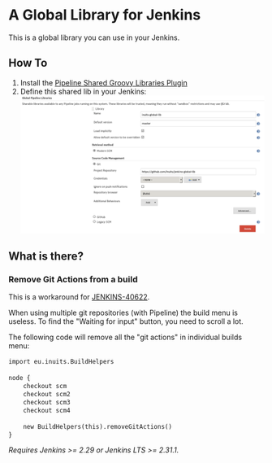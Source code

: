 # A Global Library for Jenkins

This is a global library you can use in your Jenkins.

## How To

1. Install the [Pipeline Shared Groovy Libraries
   Plugin](https://wiki.jenkins-ci.org/display/JENKINS/Pipeline+Shared+Groovy+Libraries+Plugin)
1. Define this shared lib in your Jenkins:
    ![Jenkins Config](jenkins-config.png)

## What is there?

### Remove Git Actions from a build

This is a workaround for [JENKINS-40622](https://issues.jenkins-ci.org/browse/JENKINS-40622).

When using multiple git repositories (with Pipeline) the build menu is useless.
To find the "Waiting for input" button, you need to scroll a lot.

The following code will remove all the "git actions" in individual builds menu:

```
import eu.inuits.BuildHelpers

node {
    checkout scm
    checkout scm2
    checkout scm3
    checkout scm4

    new BuildHelpers(this).removeGitActions()
}
```

*Requires Jenkins >= 2.29 or Jenkins LTS >= 2.31.1.*
